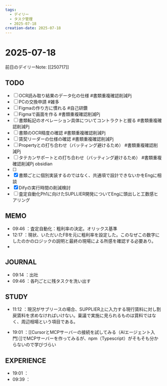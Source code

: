 ```yaml
---
tags:
  - デイリー
  - タスク管理
  - 2025-07-18
creation-date: 2025-07-18
---
```


# 2025-07-18


前日のデイリーNote: [[250717]]
## TODO

- [ ] OCR読み取り結果のデータ化の仕様 #書類重複確認削減Pj
- [ ] PCの交換申請 #雑多
- [ ] Figmaの作り方に慣れる #自己研鑽
- [ ] Figmaで画面を作る #書類重複確認削減Pj
- [ ] 書類転記のオペレーション具体についてコントラクトと握る #書類重複確認削減Pj 
- [ ] 書類のOCR精度の確認 #書類重複確認削減Pj 
- [ ] 賃契リーダーの仕様の確認 #書類重複確認削減Pj 
- [ ] Propertyとの打ち合わせ（バッティング避けるため） #書類重複確認削減Pj 
- [ ] タテカンサポートとの打ち合わせ（バッティング避けるため） #書類重複確認削減Pj obsidian
- [ ] 
- [x] 書類ごとに個別実装するのではなく、共通項で設計できないかをEngに相談
- [x] Difyの実行時間の削減検討
- [ ] 査定自動化Ph1に向けたSUPLLIER開発についてEngに頭出しと工数感ヒアリング

## MEMO
- 09:46 ：査定自動化：粗利率の決定。オリックス基準
- 12:17 ：現状、いただいたFBを元に粗利率を設定した。このなぜこの数字にしたのかのロジックの説明と最終の現場による所感を確認する必要あり。
- 

## JOURNAL
- 09:14 ：出社
- 09:46 ：各Pjごとに残タスクを洗い出す

## STUDY
- 11:12 ：現況がサブリースの場合、SUPPLIER上に入力する現行賃料に対し割戻賃料を求めなければいけない。稟議で実施に見られるものは賃料ではなく、周辺相場という項目である。

- 19:01 ：[[CursorとMCPサーバーの接続を試してみる（AIエージェント入門）]]でMCPサーバーを作ってみるが、npm（Typescript）がそもそも分からないので学びづらい

## EXPERIENCE
- 19:01 ：
- 09:39 ：